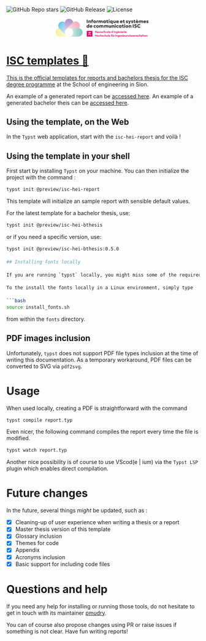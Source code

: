 ![GitHub Repo stars](https://img.shields.io/github/stars/ISC-HEI/isc-hei-report)
![GitHub Release](https://img.shields.io/github/v/release/ISC-HEI/isc-hei-report?include_prereleases)
![License](https://img.shields.io/badge/license-MIT-brightgreen")
  
<p align="center">
  <a href="https://hevs.ch/isc">    
  <img src="https://github.com/ISC-HEI/isc_logos/blob/4f8d335f7f4b99d3d83ee579ef334c201a15166a/ISC%20Logo%20inline%20v1.png?raw=true" width="50%"/>        
</p>

# ISC templates :scroll:

This is the official templates for reports and bachelors thesis for the [ISC degree programme](https://isc.hevs.ch/) at the School of engineering in Sion. 

An example of a generated report can be [accessed here](https://github.com/ISC-HEI/isc-hei-report/blob/master/examples/report.pdf?raw=true).
An example of a generated bachelor theis can be [accessed here](https://github.com/ISC-HEI/isc-hei-report/blob/master/examples/bachelor_thesis.pdf?raw=true).

## Using the template, on the Web

In the `Typst` web application, start with the `isc-hei-report` and voilà ! 

## Using the template in your shell
First start by installing `Typst` on your machine. You can then initialize the project with the command :

```bash
typst init @preview/isc-hei-report
```

This template will initialize an sample report with sensible default values.

For the latest template for a bachelor thesis, use: 

```bash
typst init @preview/isc-hei-bthesis
```

or if you need a specific version, use:

```bash
typst init @preview/isc-hei-bthesis:0.5.0

## Installing fonts locally

If you are running `typst` locally, you might miss some of the required fonts. For your convenience, a font download script is included in this repos. As all the fonts are released under the [SIL Open Font License](https://openfontlicense.org/), there are no file inclusion issues here.

To the install the fonts locally in a Linux environment, simply type

```bash
source install_fonts.sh
```

from within the `fonts` directory.

## PDF images inclusion

Unfortunately, `typst` does not support PDF file types inclusion at the time of writing this documentation. As a temporary workaround, PDF files can be converted to SVG via `pdf2svg`.

# Usage

When used locally, creating a PDF is straightforward with the command

```bash
typst compile report.typ
```

Even nicer, the following command compiles the report every time the file is modified.

```bash
typst watch report.typ
```

Another nice possibility is of course to use VScod(e | ium) via the `Typst LSP` plugin which enables direct compilation.

# Future changes

In the future, several things _might_ be updated, such as :

- [x] Cleaning-up of user experience when writing a thesis or a report
- [x] Master thesis version of this template
- [x] Glossary inclusion
- [x] Themes for code
- [x] Appendix
- [x] Acronyms inclusion
- [x] Basic support for including code files

# Questions and help

If you need any help for installing or running those tools, do not hesitate to get in touch with its maintainer [pmudry](https://github.com/pmudry).

You can of course also propose changes using PR or raise issues if something is not clear. Have fun writing reports!
